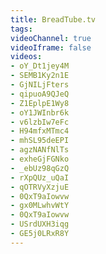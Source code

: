 ```yaml
---
title: BreadTube.tv
tags:
videoChannel: true
videoIframe: false
videos:
- oY_Dt1jey4M
- SEMB1Ky2n1E
- GjNILjFters
- qipuoA9QJeQ
- Z1EplpE1Wy8
- oY1JWInbr6k
- v6lzbIw7eFc
- H94mfxMTmc4
- mhSL95deEPI
- agzNANfNlTs
- exheGjFGNko
- _ebUz98qGzQ
- rXpQUz_uQaI
- qOTRVyXzjuE
- 0QxT9aIowvw
- gx0MLwhvWtY
- 0QxT9aIowvw
- USrdUXH3iqg
- GE5j0LRxR8Y
---
```

